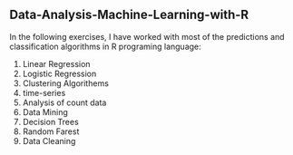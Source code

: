 ## Data-Analysis-Machine-Learning-with-R

In the following exercises, I have worked with most of the predictions and classification algorithms in R programing language:

1. Linear Regression
2. Logistic Regression
3. Clustering Algorithems
4. time-series
5. Analysis of count data
6. Data Mining
7. Decision Trees
8. Random Farest
9. Data Cleaning
